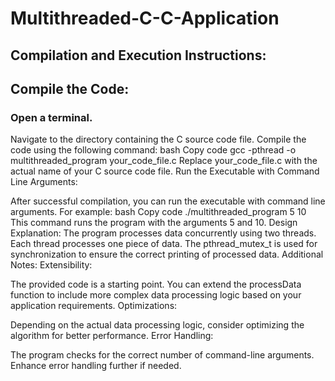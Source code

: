 # Multithreaded-C-C-Application
## Compilation and Execution Instructions:
## Compile the Code:

### Open a terminal.
Navigate to the directory containing the C source code file.
Compile the code using the following command:
bash
Copy code
gcc -pthread -o multithreaded_program your_code_file.c
Replace your_code_file.c with the actual name of your C source code file.
Run the Executable with Command Line Arguments:

After successful compilation, you can run the executable with command line arguments. For example:
bash
Copy code
./multithreaded_program 5 10
This command runs the program with the arguments 5 and 10.
Design Explanation:
The program processes data concurrently using two threads. Each thread processes one piece of data. The pthread_mutex_t is used for synchronization to ensure the correct printing of processed data.
Additional Notes:
Extensibility:

The provided code is a starting point. You can extend the processData function to include more complex data processing logic based on your application requirements.
Optimizations:

Depending on the actual data processing logic, consider optimizing the algorithm for better performance.
Error Handling:

The program checks for the correct number of command-line arguments. Enhance error handling further if needed.
